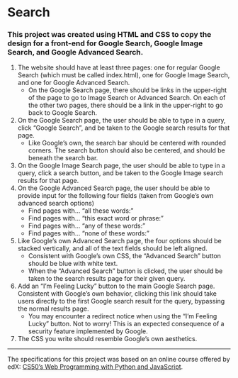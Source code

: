 # Search
### This project was created using HTML and CSS to copy the design for a front-end for Google Search, Google Image Search, and Google Advanced Search.

<ol>
  <li>The website should have at least three pages: one for regular Google Search (which must be called index.html), one for Google Image Search, and one for Google Advanced Search.    
    <ul>
      <li>On the Google Search page, there should be links in the upper-right of the page to go to Image Search or Advanced Search. On each of the other two pages, there should be a link in the upper-right to go back to Google Search.</li>
    </ul>
  </li>
  <li>On the Google Search page, the user should be able to type in a query, click “Google Search”, and be taken to the Google search results for that page.
    <ul>
      <li>Like Google’s own, the search bar should be centered with rounded corners. The search button should also be centered, and should be beneath the search bar.</li>
    </ul>
  </li>
  <li>On the Google Image Search page, the user should be able to type in a query, click a search button, and be taken to the Google Image search results for that page.</li>
  <li>On the Google Advanced Search page, the user should be able to provide input for the following four fields (taken from Google’s own advanced search options)
    <ul>
      <li>Find pages with… “all these words:”</li>
      <li>Find pages with… “this exact word or phrase:”</li>
      <li>Find pages with… “any of these words:”</li>
      <li>Find pages with… “none of these words:”</li>
    </ul> 
  </li>
  <li>Like Google’s own Advanced Search page, the four options should be stacked vertically, and all of the text fields should be left aligned.
    <ul>
      <li>Consistent with Google’s own CSS, the “Advanced Search” button should be blue with white text.</li>
      <li>When the “Advanced Search” button is clicked, the user should be taken to the search results page for their given query.</li>
    </ul>
  </li>
  <li>Add an “I’m Feeling Lucky” button to the main Google Search page. Consistent with Google’s own behavior, clicking this link should take users directly to the first Google search result for the query, bypassing the normal results page. 
    <ul>
      <li>You may encounter a redirect notice when using the “I’m Feeling Lucky” button. Not to worry! This is an expected consequence of a security feature implemented by Google.</li>
    </ul>
  </li>
  <li>The CSS you write should resemble Google’s own aesthetics.</li>
</ol> 

******

The specifications for this project was based on an online course offered by edX: [CS50’s Web Programming with Python and JavaScript](https://cs50.harvard.edu/web/2020/).
